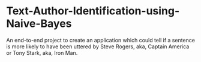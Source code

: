 # Text-Author-Identification-using-Naive-Bayes
An end-to-end project to create an application which could tell if a sentence is more likely to have been uttered by Steve Rogers, aka, Captain America or Tony Stark, aka, Iron Man.
